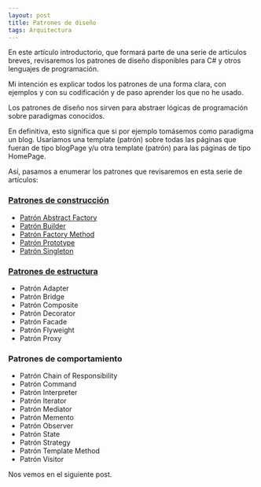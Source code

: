```yaml
---
layout: post
title: Patrones de diseño
tags: Arquitectura
---
```


En este artículo introductorio, que formará parte de una serie de artículos breves, revisaremos los patrones de diseño disponibles para C# y otros lenguajes de programación.

Mi intención es explicar todos los patrones de una forma clara, con ejemplos y con su codificación y de paso aprender los que no he usado.

Los patrones de diseño nos sirven para abstraer lógicas de programación sobre paradigmas conocidos.

En definitiva, esto significa que si por ejemplo tomásemos como paradigma un blog. Usaríamos una template (patrón) sobre todas las páginas que fueran de tipo blogPage y/u otra template (patrón)  para las páginas de tipo HomePage.

Así, pasamos a enumerar los patrones que revisaremos en esta serie de artículos:

### [Patrones de construcción](Patrones-de-construccion "Patrones de construcción")

- [Patrón Abstract Factory](Patron-abstract-factory "Patrón Abstract Factory")
- [Patrón Builder](Patron-builder "Patrón Builder")
- [Patrón Factory Method](Patron-factory-method "Patrón Factory Method")
- [Patrón Prototype](Patron-prototype "Patrón Prototype")
- [Patrón Singleton](Patron-singleton "Patrón Singleton")

### [Patrones de estructura](Patrones-de-Estructura "Patrones de estructura")

- Patrón Adapter
- Patrón Bridge
- Patrón Composite
- Patrón Decorator
- Patrón Facade
- Patrón Flyweight
- Patrón Proxy

### Patrones de comportamiento

- Patrón Chain of Responsibility
- Patrón Command
- Patrón Interpreter
- Patrón Iterator
- Patrón Mediator
- Patrón Memento
- Patrón Observer
- Patrón State
- Patrón Strategy
- Patrón Template Method
- Patrón Visitor

Nos vemos en el siguiente post.